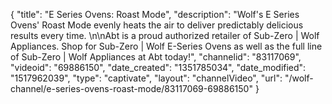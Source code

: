 {
    "title": "E Series Ovens: Roast Mode",
    "description": "Wolf's E Series Ovens' Roast Mode evenly heats the air to deliver predictably delicious results every time. \n\nAbt is a proud authorized retailer of Sub-Zero | Wolf Appliances. Shop for Sub-Zero | Wolf E-Series Ovens as well as the full line of Sub-Zero | Wolf Appliances at Abt today!",
    "channelid": "83117069",
    "videoid": "69886150",
    "date_created": "1351785034",
    "date_modified": "1517962039",
    "type": "captivate",
    "layout": "channelVideo",
    "url": "\/wolf-channel\/e-series-ovens-roast-mode\/83117069-69886150"
}